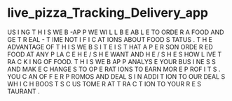 # live_pizza_Tracking_Delivery_app
US I NG T H I S WE B -AP P WE WI L L B E AB L E TO ORDE R A FOOD AND GE T R EAL - T IME NOT I F I C AT IONS ABOUT FOOD S TATUS . T H E ADVANTAGE OF T H I S WE B S I T E I S T HAT A P E R SON ORDE R ED FOOD AT ANY P LA C E H E / S H E WANT AND H E / S H E S HOW L IVE T RA C K I NG OF FOOD. T H I S WE B AP P ANALYS E YOUR BUS I NE S S AND MAK E C HANGE S TO OP E RAT IONS TO EARN MOR E P ROF I T S . YOU C AN OF F E R P ROMOS AND DEAL S I N ADDI T ION TO OUR DEAL S WH I C H BOOS T S C US TOME R AT T RA C T ION TO YOUR R E S TAURANT .
